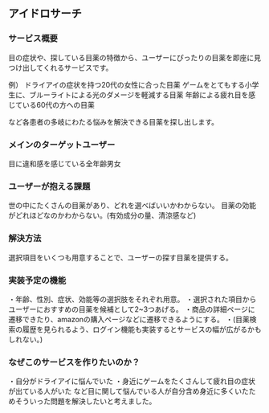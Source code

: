 ## アイドロサーチ

### サービス概要

目の症状や、探している目薬の特徴から、ユーザーにぴったりの目薬を即座に見つけ出してくれるサービスです。

例）
ドライアイの症状を持つ20代の女性に合った目薬
ゲームをとてもする小学生に、ブルーライトによる光のダメージを軽減する目薬
年齢による疲れ目を感じている60代の方への目薬

など各患者の多岐にわたる悩みを解決できる目薬を探し出します。

### メインのターゲットユーザー

目に違和感を感じている全年齢男女

### ユーザーが抱える課題

世の中にたくさんの目薬があり、どれを選べばいいかわからない。
目薬の効能がどれほどなのかわからない。(有効成分の量、清涼感など)

### 解決方法

選択項目をいくつも用意することで、ユーザーの探す目薬を提供する。

### 実装予定の機能

・年齢、性別、症状、効能等の選択肢をそれぞれ用意。
・選択された項目からユーザーにおすすめの目薬を候補として2~3つあげる。
・商品の詳細ページに遷移できたり、amazonの購入ページなどに遷移できるようにする。
・(目薬検索の履歴を見られるよう、ログイン機能も実装するとサービスの幅が広がるかもしれない。)

### なぜこのサービスを作りたいのか？

・自分がドライアイに悩んでいた
・身近にゲームをたくさんして疲れ目の症状が出ている人がいた
など目に関して悩んでいる人が自分含め身近に多くいたためそういった問題を解決したいと考えました。